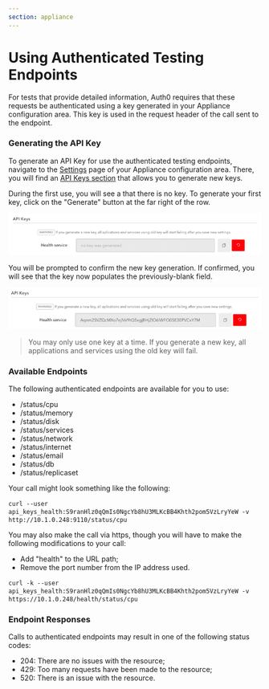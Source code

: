 ```yaml
---
section: appliance
---
```


# Using Authenticated Testing Endpoints

For tests that provide detailed information, Auth0 requires that these requests be authenticated using a key generated in your Appliance configuration area. This key is used in the request header of the call sent to the endpoint.

### Generating the API Key

To generate an API Key for use the authenticated testing endpoints, navigate to the [Settings](/appliance/dashboard/settings) page of your Appliance configuration area. There, you will find an [API Keys section](/appliance/dashboard/settings#api-keys) that allows you to generate new keys.

During the first use, you will see a that there is no key. To generate your first key, click on the "Generate" button at the far right of the row.

![](/media/articles/appliance/api-keys/no-key.png)

You will be prompted to confirm the new key generation. If confirmed, you will see that the key now populates the previously-blank field.

![](/media/articles/appliance/api-keys/key.png)

 > You may only use one key at a time. If you generate a new key, all applications and services using the old key will fail.

### Available Endpoints

The following authenticated endpoints are available for you to use:

* /status/cpu
* /status/memory
* /status/disk
* /status/services
* /status/network
* /status/internet
* /status/email
* /status/db
* /status/replicaset

Your call might look something like the following:

```
curl --user
api_keys_health:S9ranHlz0qQmIs0NgcYb8hU3MLKcBB4Khth2pom5VzLryYeW -v http://10.1.0.248:9110/status/cpu
```

You may also make the call via https, though you will have to make the following modifications to your call:
 * Add "health" to the URL path;
 * Remove the port number from the IP address used.

```
curl -k --user
api_keys_health:S9ranHlz0qQmIs0NgcYb8hU3MLKcBB4Khth2pom5VzLryYeW -v https://10.1.0.248/health/status/cpu
```

### Endpoint Responses

Calls to authenticated endpoints may result in one of the following status codes:

* 204: There are no issues with the resource;
* 429: Too many requests have been made to the resource;
* 520: There is an issue with the resource.
